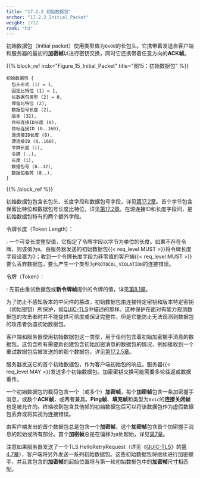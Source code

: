 ```yaml
---
title: "17.2.2 初始数据包"
anchor: "17.2.2_Initial_Packet"
weight: 1722
rank: "h3"
---
```


初始数据包（Initial packet）使用类型值为`0x00`的长包头。它携带着发送自客户端和服务器的最初的**加密帧**以进行密钥交换，同时它还携带着任意方向的**ACK帧**。

{{% block_ref
indx="Figure_15_Initial_Packet"
title="图15：初始数据包" %}}

```
初始数据包 {
  包头形式 (1) = 1,
  固定比特位 (1) = 1,
  长数据包类型 (2) = 0,
  保留比特位 (2),
  数据包号长度 (2),
  版本 (32),
  目标连接ID长度 (8),
  目标连接ID (0..160),
  源连接ID长度 (8),
  源连接ID (0..160),
  令牌长度 (i),
  令牌 (..),
  长度 (i),
  数据包号 (8..32),
  数据包载荷 (8..),
}
```

{{% /block_ref %}}

初始数据包包含长包头、长度字段和数据包号字段，详见[第17.2章](#17.2_Long_Header_Packets)。首个字节包含保留比特位和数据包号长度比特位，详见[第17.2章](#17.2_Long_Header_Packets)。在源连接ID和长度字段间，是初始数据包特有的两个额外字段。

令牌长度（Token Length）：

:   一个可变长度整型值，它指定了令牌字段以字节为单位的长度。如果不存在令牌，则该值为`0`。由服务器发送的初始数据包{{< req_level MUST >}}将令牌长度字段设置为0；收到一个令牌长度字段为非零值的客户端{{< req_level MUST >}}要么丢弃数据包，要么产生一个类型为`PROTOCOL_VIOLATION`的连接错误。

令牌（Token）：

:   先前由重试数据包或**新令牌帧**提供的令牌的值，详见[第8.1章](#8.1_Address_Validation_during_Connection_Establishment)。

为了防止不感知版本的中间件的篡改，初始数据包由连接特定密钥和版本特定密钥（初始密钥）所保护，如[QUIC-TLS](https://www.rfc-editor.org/info/rfc9001)中描述的那样。这种保护在面对有能力观测数据包的攻击者时并不能提供可信度或保证完整性，但是它能防止无法观测到数据包的攻击者伪造初始数据包。

客户端和服务器使用初始数据包这一类型，用于任何包含着初始加密握手消息的数据包。这包含所有需要新创建包含初始加密消息的数据包的情况，例如接收到一个重试数据包后被发送的的那个数据包，详见[第17.2.5章](#17.2.5_Retry_Packet)。

服务器发送它的首个初始数据包，作为客户端初始包的响应。服务器{{< req_level MAY >}}发送多个初始数据包。加密密钥交换可能需要多轮往返或数据重传。

一个初始数据包的载荷包含一个（或多个）**加密帧**，每个**加密帧**包含一条加密握手消息，或数个**ACK帧**，或两者兼具。**Ping帧**、**填充帧**和类型为`0x1c`的**连接关闭帧**也是被允许的。终端收到包含其他帧的初始数据包后可以将该数据包作为虚假数据包丢弃或将其视为连接错误。

由客户端发出的首个数据包总是包含一个**加密帧**，这个**加密帧**包含首个加密握手消息的起始或所有部分。首个**加密帧**总是在偏移为`0`处起始，详见[第7章](#7_Cryptographic_and_Transport_Handshake)。

注意如果服务器发送了一个TLS HelloRetryRequest（详见《[QUIC-TLS](../RFC9001_Chinese_Translation)》的[第4.7章](../RFC9001_Chinese_Translation/#4.7_HelloRetryRequest)），客户端将另外发送一系列初始数据包。这些初始数据包将继续进行加密握手，并且其包含的**加密帧**的起始位置将与第一轮初始数据包中的**加密帧**尺寸相匹配。
